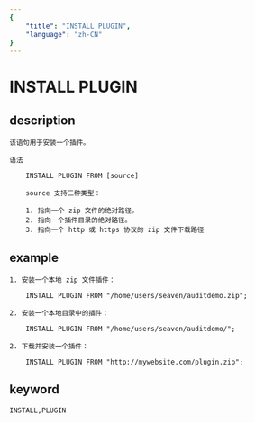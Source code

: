 ```yaml
---
{
    "title": "INSTALL PLUGIN",
    "language": "zh-CN"
}
---
```


<!-- 
Licensed to the Apache Software Foundation (ASF) under one
or more contributor license agreements.  See the NOTICE file
distributed with this work for additional information
regarding copyright ownership.  The ASF licenses this file
to you under the Apache License, Version 2.0 (the
"License"); you may not use this file except in compliance
with the License.  You may obtain a copy of the License at

  http://www.apache.org/licenses/LICENSE-2.0

Unless required by applicable law or agreed to in writing,
software distributed under the License is distributed on an
"AS IS" BASIS, WITHOUT WARRANTIES OR CONDITIONS OF ANY
KIND, either express or implied.  See the License for the
specific language governing permissions and limitations
under the License.
-->

# INSTALL PLUGIN
## description

    该语句用于安装一个插件。

    语法

        INSTALL PLUGIN FROM [source]
        
        source 支持三种类型：
        
        1. 指向一个 zip 文件的绝对路径。
        2. 指向一个插件目录的绝对路径。
        3. 指向一个 http 或 https 协议的 zip 文件下载路径

## example

    1. 安装一个本地 zip 文件插件：

        INSTALL PLUGIN FROM "/home/users/seaven/auditdemo.zip";

    2. 安装一个本地目录中的插件：

        INSTALL PLUGIN FROM "/home/users/seaven/auditdemo/";

    2. 下载并安装一个插件：

        INSTALL PLUGIN FROM "http://mywebsite.com/plugin.zip";
        
## keyword
    INSTALL,PLUGIN
